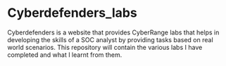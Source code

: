 # Cyberdefenders_labs
Cyberdefenders is a website that provides CyberRange labs that helps in developing the skills of a SOC analyst by providing tasks based on real world scenarios.
This repository will contain the various labs I have completed and what I learnt from them.
